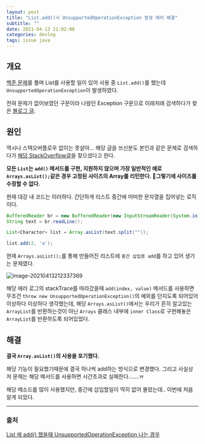 ```yaml
---
layout: post
title: "List.add()시 UnsupportedOperationException 발생 에러 해결"
subtitle: ""
date: 2021-04-13 21:02:00
categories: devlog
tags: issue java
---
```


## 개요

[백준 문제](https://www.acmicpc.net/problem/1406)를 풀며 List를 사용할 일이 있어 사용 중 `List.add()`를 했는데 `UnsupportedOperationException`이 발생하였다.

전혀 문제가 없어보였던 구문이라 나왔던 Exception 구문으로 이래저래 검색하다가 찾은 [블로그 글](https://donnaknew.tistory.com/22).

## 원인

역시나 스택오버플로우 없이는 못살아... 해당 글을 쓰신분도 본인과 같은 문제로 검색하다가 [해당 StackOverflow글](https://stackoverflow.com/questions/5755477/java-list-add-unsupportedoperationexception)을 찾으셨다고 한다.


**모든 `List`는 `add()` 메서드를 구현, 지원하지 않으며 가장 일반적인 예로 `Arrays.asList();`같은 경우 고정된 사이즈의 Array를 리턴한다. 그렇기에 사이즈를 수정할 수 없다.**

현재 대강 내 코드는 이러하다.
간단하게 리스트 중간에 어떠한 문자열을 집어넣는 로직이다.

```java
BufferedReader br = new BufferedReader(new InputStreamReader(System.in));
String text = br.readLine();

List<Charactor> list = Array.asList(text.split(""));

list.add(2, 'a');
```

현재 `Arrays.asList();`를 통해 만들어진 리스트에 `중간 삽입용 add`를 하고 있어 생기는 문제였다.

![image-20210413212337369](https://tva1.sinaimg.cn/large/008eGmZEgy1gpidy4lq81j317o0nkdj6.jpg)

해당 에러 로그의 stackTrace를 따라갔을때 `add(index, value)` 메서드를 사용하면 무조건 `throw new UnsupportedOperationException()`의 예외를 던지도록 되어있어 이상하다 이상하다 생각했는데, 해당 `Arrays.asList()`에서는 우리가 흔히 알고있는 `ArrayList`를 반환하는것이 아닌 `Arrays` 클래스 내부에 `inner Class`로 구현해놓은 `ArrayList`를 반환하도록 되어있었다.

## 해결

**결국 `Array.asList()`의 사용을 포기했다.**

해당 기능이 필요했기때문에 결국 하나씩 add하는 방식으로 변경했다.
그리고 사실상 저 문제는 해당 메서드를 사용하면 시간초과로 실패한다.......ㅠ

해당 메소드를 많이 사용했지만, 중간에 삽입할일이 딱히 없어 몰랐는데.. 이번에 처음 알게 되었다.

---

### 출처

[List 에 add() 했을때 UnsupportedOperationException 나는 경우](https://donnaknew.tistory.com/22)